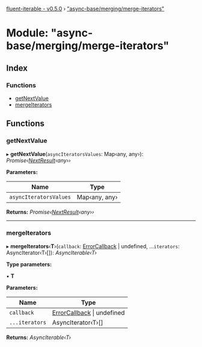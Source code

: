 [fluent-iterable - v0.5.0](../README.md) › ["async-base/merging/merge-iterators"](_async_base_merging_merge_iterators_.md)

# Module: "async-base/merging/merge-iterators"

## Index

### Functions

* [getNextValue](_async_base_merging_merge_iterators_.md#getnextvalue)
* [mergeIterators](_async_base_merging_merge_iterators_.md#mergeiterators)

## Functions

###  getNextValue

▸ **getNextValue**(`asyncIteratorsValues`: Map‹any, any›): *Promise‹[NextResult](../interfaces/_async_base_merging_merge_types_.nextresult.md)‹any››*

**Parameters:**

Name | Type |
------ | ------ |
`asyncIteratorsValues` | Map‹any, any› |

**Returns:** *Promise‹[NextResult](../interfaces/_async_base_merging_merge_types_.nextresult.md)‹any››*

___

###  mergeIterators

▸ **mergeIterators**‹**T**›(`callback`: [ErrorCallback](../interfaces/_types_.errorcallback.md) | undefined, ...`iterators`: AsyncIterator‹T›[]): *AsyncIterable‹T›*

**Type parameters:**

▪ **T**

**Parameters:**

Name | Type |
------ | ------ |
`callback` | [ErrorCallback](../interfaces/_types_.errorcallback.md) &#124; undefined |
`...iterators` | AsyncIterator‹T›[] |

**Returns:** *AsyncIterable‹T›*
